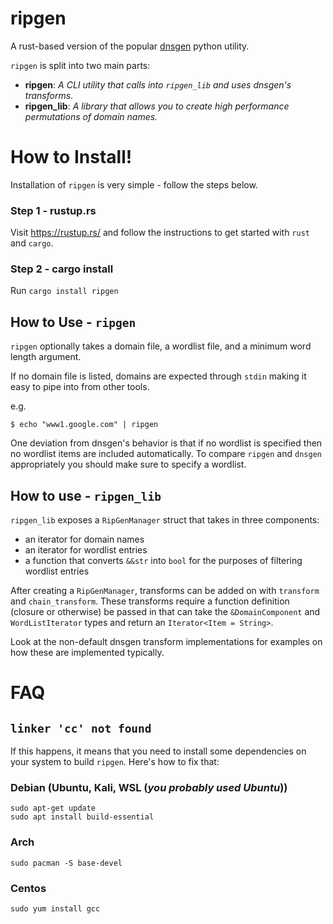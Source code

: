 # ripgen
A rust-based version of the popular [dnsgen](https://github.com/ProjectAnte/dnsgen) python utility.

`ripgen` is split into two main parts:

* **ripgen**: _A CLI utility that calls into `ripgen_lib` and uses dnsgen's transforms_.
* **ripgen_lib**: _A library that allows you to create high performance permutations of domain names._

# How to Install!
Installation of `ripgen` is very simple - follow the steps below.

### Step 1 - rustup.rs
Visit https://rustup.rs/ and follow the instructions to get started with `rust` and `cargo`.

### Step 2 - cargo install
Run `cargo install ripgen`

## How to Use - `ripgen`
`ripgen` optionally takes a domain file, a wordlist file, and a minimum word length argument.

If no domain file is listed, domains are expected through `stdin` making it easy to pipe into from other tools.

e.g.
```
$ echo "www1.google.com" | ripgen
```

One deviation from dnsgen's behavior is that if no wordlist is specified then no wordlist items are included automatically. To compare `ripgen` and `dnsgen` appropriately you should make sure to specify a wordlist.

## How to use - `ripgen_lib`
`ripgen_lib` exposes a `RipGenManager` struct that takes in three components:

* an iterator for domain names
* an iterator for wordlist entries
* a function that converts `&&str` into `bool` for the purposes of filtering wordlist entries

After creating a `RipGenManager`, transforms can be added on with `transform` and `chain_transform`. These transforms require a function definition (closure or otherwise) be passed in that can take the `&DomainComponent` and `WordListIterator` types and return an `Iterator<Item = String>`.

Look at the non-default dnsgen transform implementations for examples on how these are implemented typically.

# FAQ
## `linker 'cc' not found`
If this happens, it means that you need to install some dependencies on your system to build `ripgen`. Here's how to fix that:


### Debian (Ubuntu, Kali, WSL (_you probably used Ubuntu_))
```
sudo apt-get update
sudo apt install build-essential
```

### Arch
```
sudo pacman -S base-devel
```

### Centos
```
sudo yum install gcc
```

